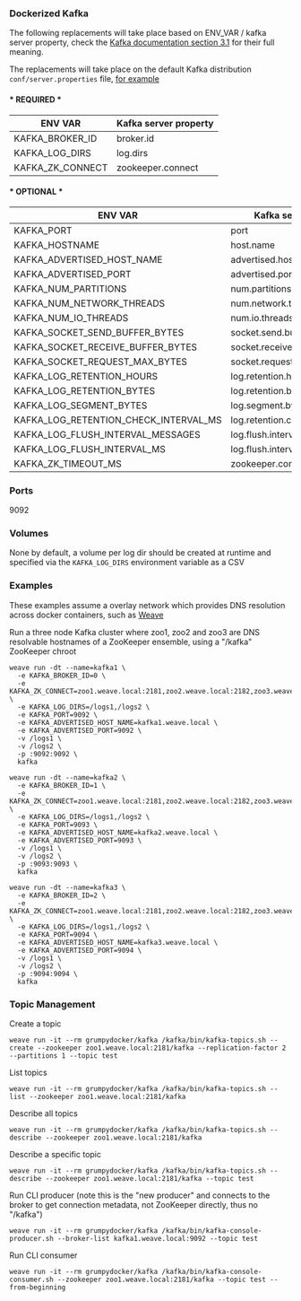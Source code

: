 ### Dockerized Kafka

 The following replacements will take place based on ENV_VAR / kafka server property, check the [Kafka documentation section 3.1](http://kafka.apache.org/documentation.html) for their full meaning.

 The replacements will take place on the default Kafka distribution `conf/server.properties` file, [for example](https://github.com/apache/kafka/blob/0.8.2.1/config/server.properties)

#### * REQUIRED *

|ENV VAR|Kafka server property|
|-------|---------------------|
|KAFKA_BROKER_ID|broker.id|
|KAFKA_LOG_DIRS|log.dirs|
|KAFKA_ZK_CONNECT|zookeeper.connect|


#### * OPTIONAL *

|ENV VAR|Kafka server property|
|-------|---------------------|
|KAFKA_PORT|port|
|KAFKA_HOSTNAME|host.name|
|KAFKA_ADVERTISED_HOST_NAME|advertised.host.name|
|KAFKA_ADVERTISED_PORT|advertised.port|
|KAFKA_NUM_PARTITIONS|num.partitions|
|KAFKA_NUM_NETWORK_THREADS|num.network.threads|
|KAFKA_NUM_IO_THREADS|num.io.threads|
|KAFKA_SOCKET_SEND_BUFFER_BYTES|socket.send.buffer.bytes|
|KAFKA_SOCKET_RECEIVE_BUFFER_BYTES|socket.receive.buffer.bytes|
|KAFKA_SOCKET_REQUEST_MAX_BYTES|socket.request.max.bytes|
|KAFKA_LOG_RETENTION_HOURS|log.retention.hours|
|KAFKA_LOG_RETENTION_BYTES|log.retention.bytes|
|KAFKA_LOG_SEGMENT_BYTES|log.segment.bytes|
|KAFKA_LOG_RETENTION_CHECK_INTERVAL_MS|log.retention.check.interval.ms|
|KAFKA_LOG_FLUSH_INTERVAL_MESSAGES|log.flush.interval.messages|
|KAFKA_LOG_FLUSH_INTERVAL_MS|log.flush.interval.ms|
|KAFKA_ZK_TIMEOUT_MS|zookeeper.connection.timeout.ms|

### Ports

9092

### Volumes

None by default, a volume per log dir should be created at runtime and specified via the `KAFKA_LOG_DIRS` environment variable as a CSV

### Examples

These examples assume a overlay network which provides DNS resolution across docker containers, such as [Weave](https://github.com/weaveworks/weave)

Run a three node Kafka cluster where zoo1, zoo2 and zoo3 are DNS resolvable hostnames of a ZooKeeper ensemble, using a "/kafka" ZooKeeper chroot

```
weave run -dt --name=kafka1 \
  -e KAFKA_BROKER_ID=0 \
  -e KAFKA_ZK_CONNECT=zoo1.weave.local:2181,zoo2.weave.local:2182,zoo3.weave.local:2183/kafka \
  -e KAFKA_LOG_DIRS=/logs1,/logs2 \
  -e KAFKA_PORT=9092 \
  -e KAFKA_ADVERTISED_HOST_NAME=kafka1.weave.local \
  -e KAFKA_ADVERTISED_PORT=9092 \
  -v /logs1 \
  -v /logs2 \
  -p :9092:9092 \
  kafka

weave run -dt --name=kafka2 \
  -e KAFKA_BROKER_ID=1 \
  -e KAFKA_ZK_CONNECT=zoo1.weave.local:2181,zoo2.weave.local:2182,zoo3.weave.local:2183/kafka \
  -e KAFKA_LOG_DIRS=/logs1,/logs2 \
  -e KAFKA_PORT=9093 \
  -e KAFKA_ADVERTISED_HOST_NAME=kafka2.weave.local \
  -e KAFKA_ADVERTISED_PORT=9093 \
  -v /logs1 \
  -v /logs2 \
  -p :9093:9093 \
  kafka

weave run -dt --name=kafka3 \
  -e KAFKA_BROKER_ID=2 \
  -e KAFKA_ZK_CONNECT=zoo1.weave.local:2181,zoo2.weave.local:2182,zoo3.weave.local:2183/kafka \
  -e KAFKA_LOG_DIRS=/logs1,/logs2 \
  -e KAFKA_PORT=9094 \
  -e KAFKA_ADVERTISED_HOST_NAME=kafka3.weave.local \
  -e KAFKA_ADVERTISED_PORT=9094 \
  -v /logs1 \
  -v /logs2 \
  -p :9094:9094 \
  kafka
```

### Topic Management

Create a topic
```
weave run -it --rm grumpydocker/kafka /kafka/bin/kafka-topics.sh --create --zookeeper zoo1.weave.local:2181/kafka --replication-factor 2 --partitions 1 --topic test
```

List topics
```
weave run -it --rm grumpydocker/kafka /kafka/bin/kafka-topics.sh --list --zookeeper zoo1.weave.local:2181/kafka
```

Describe all topics
```
weave run -it --rm grumpydocker/kafka /kafka/bin/kafka-topics.sh --describe --zookeeper zoo1.weave.local:2181/kafka
```

Describe a specific topic
```
weave run -it --rm grumpydocker/kafka /kafka/bin/kafka-topics.sh --describe --zookeeper zoo1.weave.local:2181/kafka --topic test
```

Run CLI producer (note this is the "new producer" and connects to the broker to get connection metadata, not ZooKeeper directly, thus no "/kafka")
```
weave run -it --rm grumpydocker/kafka /kafka/bin/kafka-console-producer.sh --broker-list kafka1.weave.local:9092 --topic test
```

Run CLI consumer
```
weave run -it --rm grumpydocker/kafka /kafka/bin/kafka-console-consumer.sh --zookeeper zoo1.weave.local:2181/kafka --topic test --from-beginning
```
